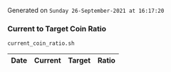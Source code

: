 Generated on `Sunday 26-September-2021 at 16:17:20`

### Current to Target Coin Ratio
`current_coin_ratio.sh`

Date|Current|Target|Ratio
---|---|---|---
